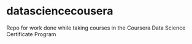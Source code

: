 datasciencecousera
==================

Repo for work done while taking courses in the Coursera Data Science Certificate Program

